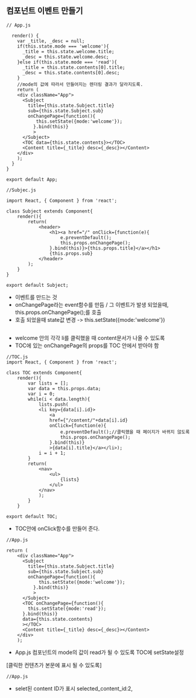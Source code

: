 
## 컴포넌트 이벤트 만들기 
```
// App.js
  
  render() {
    var _title, _desc = null;
    if(this.state.mode === 'welcome'){
      _title = this.state.welcome.title;
      _desc = this.state.welcome.desc;
    }else if(this.state.mode === 'read'){
      _title = this.state.contents[0].title;
      _desc = this.state.contents[0].desc;
    }
    //mode의 값에 따라서 만들어지는 렌더링 결과가 달라지도록.
    return (
    <div className="App">
      <Subject 
        title={this.state.Subject.title}
        sub={this.state.Subject.sub}         
        onChangePage={function(){
           this.setState({mode:'welcome'});
          }.bind(this)}
          >
      </Subject>
      <TOC data={this.state.contents}></TOC> 
      <Content title={_title} desc={_desc}></Content>
    </div>
    );
  }
}

export default App;

//Subjec.js

import React, { Component } from 'react';

class Subject extends Component{
    render(){ 
        return(
            <header>
                <h1><a href="/" onClick={function(e){
                    e.preventDefault();
                    this.props.onChangePage();
                }.bind(this)}>{this.props.title}</a></h1>
                {this.props.sub}    
            </header>
        );
    }
}

export default Subject;

```
 - 이벤트를 만드는 것 
 - onChangePage라는 event함수를 만듬 / 그 이벤트가 발생 되었을때, 
 this.props.onChangePage();를 호출
 - 호출 되었을때 state값 변경  -> this.setState({mode:'welcome'})

 ```

 ```
- welcome 안의 각각 li를 클릭했을 때 content문서가 나올 수 있도록
- TOC에 있는 onChangePage의 props를 TOC 안에서 받아야 함



```
//TOC.js
import React, { Component } from 'react';

class TOC extends Component{
    render(){
        var lists = []; 
        var data = this.props.data;
        var i = 0;
        while(i < data.length){
            lists.push(
            <li key={data[i].id}>
                <a 
                href={"/content/"+data[i].id}
                onClick={function(e){
                    e.preventDefault();//클릭했을 때 페이지가 바뀌지 않도록
                    this.props.onChangePage();
                }.bind(this)}
                >{data[i].title}</a></li>);
            i = i + 1;
        }
        return(
            <nav>
                <ul>
                    {lists}
                </ul>
            </nav>
            );
        }
    }

export default TOC;
```
- TOC안에 onClick함수를 만들어 준다. 


```
//App.js

return (
    <div className="App">
      <Subject 
        title={this.state.Subject.title}
        sub={this.state.Subject.sub}         
        onChangePage={function(){
            this.setState({mode:'welcome'});
          }.bind(this)}
          >
      </Subject>
      <TOC onChangePage={function(){
        this.setState({mode:'read'});
      }.bind(this)}
      data={this.state.contents}
      ></TOC> 
      <Content title={_title} desc={_desc}></Content>
    </div>
    );

```
- App.js 컴포넌트의 mode의 값이 read가 될 수 있도록 TOC에 setState설정


[클릭한 컨텐츠가 본문에 표시 될 수 있도록]
```
//App.js

```
- selet된 content ID가 표시 selected_content_id:2,

